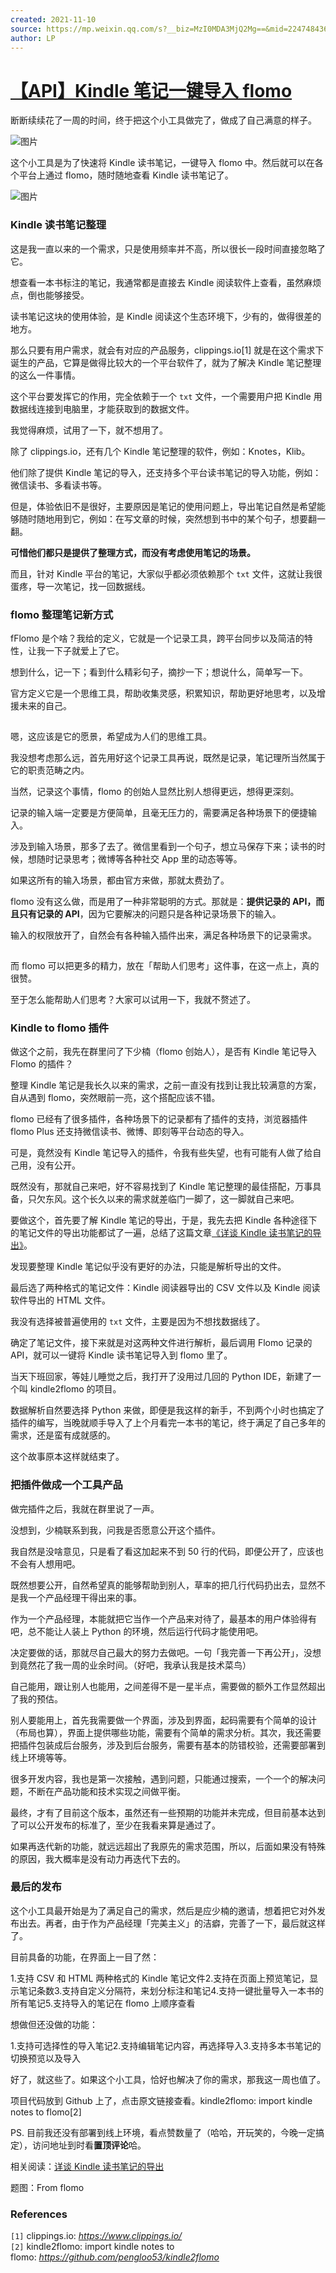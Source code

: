 ```yaml
---
created: 2021-11-10
source: https://mp.weixin.qq.com/s?__biz=MzI0MDA3MjQ2Mg==&mid=2247484367&idx=2&sn=bb67d158e1be6fdefc3d52c03025919a&chksm=e92121aede56a8b8965b6e605105dd3114baf3499004a90705a87534e15f9ece64428c12b5cf#rd
author: LP
---
```


# [【API】Kindle 笔记一键导入 flomo](https://mp.weixin.qq.com/s?__biz=MzI0MDA3MjQ2Mg==&mid=2247484367&idx=2&sn=bb67d158e1be6fdefc3d52c03025919a&chksm=e92121aede56a8b8965b6e605105dd3114baf3499004a90705a87534e15f9ece64428c12b5cf#rd)


断断续续花了一周的时间，终于把这个小工具做完了，做成了自己满意的样子。  

![图片](https://mmbiz.qpic.cn/mmbiz_png/CPR55LZdZ6icSIjSeMD0OK0sKvy5D8lcXFv1vkzXgWnBib0dTsIJ9NCAhfzpHlGYUY235YuQI6584IqkI3bsJiaeQ/640?wx_fmt=png&tp=png&wxfrom=5&wx_lazy=1&wx_co=1)

这个小工具是为了快速将 Kindle 读书笔记，一键导入 flomo 中。然后就可以在各个平台上通过 flomo，随时随地查看 Kindle 读书笔记了。

![图片](https://mmbiz.qpic.cn/mmbiz_png/CPR55LZdZ6icSIjSeMD0OK0sKvy5D8lcXStXPrLpqXK4jwZgR1KbnulG883ibHZF61wwenice6xBsy852rXqBhw6Q/640?wx_fmt=png&tp=png&wxfrom=5&wx_lazy=1&wx_co=1)

### Kindle 读书笔记整理  

这是我一直以来的一个需求，只是使用频率并不高，所以很长一段时间直接忽略了它。

想查看一本书标注的笔记，我通常都是直接去 Kindle 阅读软件上查看，虽然麻烦点，倒也能够接受。

读书笔记这块的使用体验，是 Kindle 阅读这个生态环境下，少有的，做得很差的地方。

那么只要有用户需求，就会有对应的产品服务，clippings.io\[1\] 就是在这个需求下诞生的产品，它算是做得比较大的一个平台软件了，就为了解决 Kindle 笔记整理的这么一件事情。

这个平台要发挥它的作用，完全依赖于一个 `txt` 文件，一个需要用户把 Kindle 用数据线连接到电脑里，才能获取到的数据文件。

我觉得麻烦，试用了一下，就不想用了。

除了 clippings.io，还有几个 Kindle 笔记整理的软件，例如：Knotes，Klib。

他们除了提供 Kindle 笔记的导入，还支持多个平台读书笔记的导入功能，例如：微信读书、多看读书等。

但是，体验依旧不是很好，主要原因是笔记的使用问题上，导出笔记自然是希望能够随时随地用到它，例如：在写文章的时候，突然想到书中的某个句子，想要翻一翻。

**可惜他们都只是提供了整理方式，而没有考虑使用笔记的场景。**

而且，针对 Kindle 平台的笔记，大家似乎都必须依赖那个 `txt` 文件，这就让我很蛋疼，导一次笔记，找一回数据线。

### flomo 整理笔记新方式

fFlomo 是个啥？我给的定义，它就是一个记录工具，跨平台同步以及简洁的特性，让我一下子就爱上了它。

想到什么，记一下；看到什么精彩句子，摘抄一下；想说什么，简单写一下。

官方定义它是一个思维工具，帮助收集灵感，积累知识，帮助更好地思考，以及增援未来的自己。

![图片](data:image/gif;base64,iVBORw0KGgoAAAANSUhEUgAAAAEAAAABCAYAAAAfFcSJAAAADUlEQVQImWNgYGBgAAAABQABh6FO1AAAAABJRU5ErkJggg==)

嗯，这应该是它的愿景，希望成为人们的思维工具。

我没想考虑那么远，首先用好这个记录工具再说，既然是记录，笔记理所当然属于它的职责范畴之内。

当然，记录这个事情，flomo 的创始人显然比别人想得更远，想得更深刻。

记录的输入端一定要是方便简单，且毫无压力的，需要满足各种场景下的便捷输入。

涉及到输入场景，那多了去了。微信里看到一个句子，想立马保存下来；读书的时候，想随时记录思考；微博等各种社交 App 里的动态等等。

如果这所有的输入场景，都由官方来做，那就太费劲了。

flomo 没有这么做，而是用了一种非常聪明的方式。那就是：**提供记录的 API，而且只有记录的 API**，因为它要解决的问题只是各种记录场景下的输入。

输入的权限放开了，自然会有各种输入插件出来，满足各种场景下的记录需求。

![图片](data:image/gif;base64,iVBORw0KGgoAAAANSUhEUgAAAAEAAAABCAYAAAAfFcSJAAAADUlEQVQImWNgYGBgAAAABQABh6FO1AAAAABJRU5ErkJggg==)

而 flomo 可以把更多的精力，放在「帮助人们思考」这件事，在这一点上，真的很赞。  

至于怎么能帮助人们思考？大家可以试用一下，我就不赘述了。

### Kindle to flomo 插件

做这个之前，我先在群里问了下少楠（flomo 创始人），是否有 Kindle 笔记导入 Flomo 的插件？

整理 Kindle 笔记是我长久以来的需求，之前一直没有找到让我比较满意的方案，自从遇到 flomo，突然眼前一亮，这个搭配应该不错。

flomo 已经有了很多插件，各种场景下的记录都有了插件的支持，浏览器插件 flomo Plus 还支持微信读书、微博、即刻等平台动态的导入。

可是，竟然没有 Kindle 笔记导入的插件，令我有些失望，也有可能有人做了给自己用，没有公开。

既然没有，那就自己来吧，好不容易找到了 Kindle 笔记整理的最佳搭配，万事具备，只欠东风。这个长久以来的需求就差临门一脚了，这一脚就自己来吧。

要做这个，首先要了解 Kindle 笔记的导出，于是，我先去把 Kindle 各种途径下的笔记文件的导出功能都试了一遍，总结了这篇文章[《详谈 Kindle 读书笔记的导出》](https://mp.weixin.qq.com/s?__biz=MjM5MDQ4NjUwMg==&mid=2649198191&idx=1&sn=95c506dde4a079d2840a91b12ca358a8&chksm=be5734e68920bdf04af5ad5f31d8c40acea17e723b1b0eeaa2d3d47d009a0adc5abca44bc953&token=1351484622&lang=zh_CN&scene=21#wechat_redirect "《详谈 Kindle 读书笔记的导出》")。

发现要整理 Kindle 笔记似乎没有更好的办法，只能是解析导出的文件。

最后选了两种格式的笔记文件：Kindle 阅读器导出的 CSV 文件以及 Kindle 阅读软件导出的 HTML 文件。

我没有选择被普遍使用的 `txt` 文件，主要是因为不想找数据线了。

确定了笔记文件，接下来就是对这两种文件进行解析，最后调用 Flomo 记录的 API，就可以一键将 Kindle 读书笔记导入到 flomo 里了。

当天下班回家，等娃儿睡觉之后，我打开了没用过几回的 Python IDE，新建了一个叫 kindle2flomo 的项目。

数据解析自然要选择 Python 来做，即便是我这样的新手，不到两个小时也搞定了插件的编写，当晚就顺手导入了上个月看完一本书的笔记，终于满足了自己多年的需求，还是蛮有成就感的。

这个故事原本这样就结束了。

### 把插件做成一个工具产品

做完插件之后，我就在群里说了一声。

没想到，少楠联系到我，问我是否愿意公开这个插件。

我自然是没啥意见，只是看了看这加起来不到 50 行的代码，即便公开了，应该也不会有人想用吧。

既然想要公开，自然希望真的能够帮助到别人，草率的把几行代码扔出去，显然不是我一个产品经理干得出来的事。

作为一个产品经理，本能就把它当作一个产品来对待了，最基本的用户体验得有吧，总不能让人装上 Python 的环境，然后运行代码才能使用吧。

决定要做的话，那就尽自己最大的努力去做吧。一句「我完善一下再公开」，没想到竟然花了我一周的业余时间。（好吧，我承认我是技术菜鸟）

自己能用，跟让别人也能用，之间差得不是一星半点，需要做的额外工作显然超出了我的预估。

别人要能用上，首先我需要做一个界面，涉及到界面，起码需要有个简单的设计（布局也算），界面上提供哪些功能，需要有个简单的需求分析。其次，我还需要把插件包装成后台服务，涉及到后台服务，需要有基本的防错校验，还需要部署到线上环境等等。

很多开发内容，我也是第一次接触，遇到问题，只能通过搜索，一个一个的解决问题，不断在产品功能和技术实现之间做平衡。

最终，才有了目前这个版本，虽然还有一些预期的功能并未完成，但目前基本达到了可以公开发布的标准了，至少在我看来算是通过了。

如果再迭代新的功能，就远远超出了我原先的需求范围，所以，后面如果没有特殊的原因，我大概率是没有动力再迭代下去的。

### 最后的发布

这个小工具最开始是为了满足自己的需求，然后是应少楠的邀请，想着把它对外发布出去。再者，由于作为产品经理「完美主义」的洁癖，完善了一下，最后就这样了。

目前具备的功能，在界面上一目了然：

1.支持 CSV 和 HTML 两种格式的 Kindle 笔记文件2.支持在页面上预览笔记，显示笔记条数3.支持自定义分隔符，来划分标注和笔记4.支持一键批量导入一本书的所有笔记5.支持导入的笔记在 flomo 上顺序查看

想做但还没做的功能：

1.支持可选择性的导入笔记2.支持编辑笔记内容，再选择导入3.支持多本书笔记的切换预览以及导入

好了，就这些了。如果这个小工具，恰好也解决了你的需求，那我这一周也值了。

项目代码放到 Github 上了，点击原文链接查看。kindle2flomo: import kindle notes to flomo\[2\]

PS. 目前我还没有部署到线上环境，看点赞数量了（哈哈，开玩笑的，今晚一定搞定），访问地址到时看**置顶评论**哈。

相关阅读：[详谈 Kindle 读书笔记的导出](https://mp.weixin.qq.com/s?__biz=MjM5MDQ4NjUwMg==&mid=2649198191&idx=1&sn=95c506dde4a079d2840a91b12ca358a8&chksm=be5734e68920bdf04af5ad5f31d8c40acea17e723b1b0eeaa2d3d47d009a0adc5abca44bc953&token=1351484622&lang=zh_CN&scene=21#wechat_redirect "详谈 Kindle 读书笔记的导出")

题图：From flomo

### References

`[1]` clippings.io: _https://www.clippings.io/_  
`[2]` kindle2flomo: import kindle notes to flomo: _https://github.com/pengloo53/kindle2flomo_
